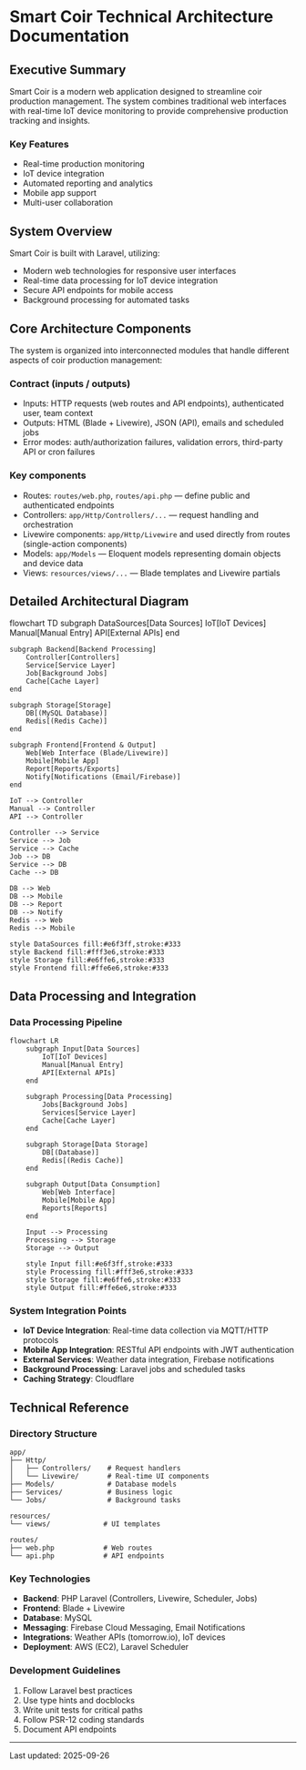 # Smart Coir Technical Architecture Documentation

## Executive Summary

Smart Coir is a modern web application designed to streamline coir production management. The system combines traditional web interfaces with real-time IoT device monitoring to provide comprehensive production tracking and insights.

### Key Features
- Real-time production monitoring
- IoT device integration
- Automated reporting and analytics
- Mobile app support
- Multi-user collaboration

## System Overview

Smart Coir is built with Laravel, utilizing:
- Modern web technologies for responsive user interfaces
- Real-time data processing for IoT device integration
- Secure API endpoints for mobile access
- Background processing for automated tasks

## Core Architecture Components

The system is organized into interconnected modules that handle different aspects of coir production management:

### Contract (inputs / outputs)
- Inputs: HTTP requests (web routes and API endpoints), authenticated user, team context
- Outputs: HTML (Blade + Livewire), JSON (API), emails and scheduled jobs
- Error modes: auth/authorization failures, validation errors, third-party API or cron failures

### Key components
- Routes: `routes/web.php`, `routes/api.php` — define public and authenticated endpoints
- Controllers: `app/Http/Controllers/...` — request handling and orchestration
- Livewire components: `app/Http/Livewire` and used directly from routes (single-action components)
- Models: `app/Models` — Eloquent models representing domain objects and device data
- Views: `resources/views/...` — Blade templates and Livewire partials


## Detailed Architectural Diagram

flowchart TD
    subgraph DataSources[Data Sources]
        IoT[IoT Devices]
        Manual[Manual Entry]
        API[External APIs]
    end

    subgraph Backend[Backend Processing]
        Controller[Controllers]
        Service[Service Layer]
        Job[Background Jobs]
        Cache[Cache Layer]
    end

    subgraph Storage[Storage]
        DB[(MySQL Database)]
        Redis[(Redis Cache)]
    end

    subgraph Frontend[Frontend & Output]
        Web[Web Interface (Blade/Livewire)]
        Mobile[Mobile App]
        Report[Reports/Exports]
        Notify[Notifications (Email/Firebase)]
    end

    IoT --> Controller
    Manual --> Controller
    API --> Controller

    Controller --> Service
    Service --> Job
    Service --> Cache
    Job --> DB
    Service --> DB
    Cache --> DB

    DB --> Web
    DB --> Mobile
    DB --> Report
    DB --> Notify
    Redis --> Web
    Redis --> Mobile

    style DataSources fill:#e6f3ff,stroke:#333
    style Backend fill:#fff3e6,stroke:#333
    style Storage fill:#e6ffe6,stroke:#333
    style Frontend fill:#ffe6e6,stroke:#333

## Data Processing and Integration

### Data Processing Pipeline
```mermaid
flowchart LR
    subgraph Input[Data Sources]
        IoT[IoT Devices]
        Manual[Manual Entry]
        API[External APIs]
    end

    subgraph Processing[Data Processing]
        Jobs[Background Jobs]
        Services[Service Layer]
        Cache[Cache Layer]
    end

    subgraph Storage[Data Storage]
        DB[(Database)]
        Redis[(Redis Cache)]
    end

    subgraph Output[Data Consumption]
        Web[Web Interface]
        Mobile[Mobile App]
        Reports[Reports]
    end

    Input --> Processing
    Processing --> Storage
    Storage --> Output

    style Input fill:#e6f3ff,stroke:#333
    style Processing fill:#fff3e6,stroke:#333
    style Storage fill:#e6ffe6,stroke:#333
    style Output fill:#ffe6e6,stroke:#333
```

### System Integration Points
- **IoT Device Integration**: Real-time data collection via MQTT/HTTP protocols
- **Mobile App Integration**: RESTful API endpoints with JWT authentication
- **External Services**: Weather data integration, Firebase notifications
- **Background Processing**: Laravel jobs and scheduled tasks
- **Caching Strategy**: Cloudflare

## Technical Reference

### Directory Structure
```
app/
├── Http/
│   ├── Controllers/    # Request handlers
│   └── Livewire/       # Real-time UI components
├── Models/             # Database models
├── Services/           # Business logic
└── Jobs/               # Background tasks

resources/
└── views/             # UI templates

routes/
├── web.php            # Web routes
└── api.php            # API endpoints
```

### Key Technologies
- **Backend**: PHP Laravel (Controllers, Livewire, Scheduler, Jobs)
- **Frontend**: Blade + Livewire
- **Database**: MySQL
- **Messaging**: Firebase Cloud Messaging, Email Notifications
- **Integrations**: Weather APIs (tomorrow.io), IoT devices
- **Deployment**: AWS (EC2), Laravel Scheduler

### Development Guidelines
1. Follow Laravel best practices
2. Use type hints and docblocks
3. Write unit tests for critical paths
4. Follow PSR-12 coding standards
5. Document API endpoints

---

Last updated: 2025-09-26



